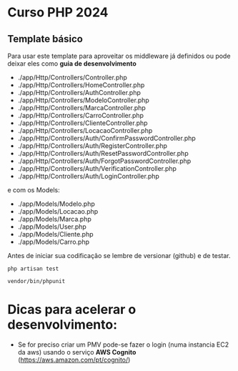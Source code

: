 # Curso PHP 2024

## Template básico


Para usar este template para aproveitar os middleware já definidos ou pode deixar eles como **guia de desenvolvimento**

+ ./app/Http/Controllers/Controller.php
+ ./app/Http/Controllers/HomeController.php
+ ./app/Http/Controllers/AuthController.php
+ ./app/Http/Controllers/ModeloController.php
+ ./app/Http/Controllers/MarcaController.php
+ ./app/Http/Controllers/CarroController.php
+ ./app/Http/Controllers/ClienteController.php
+ ./app/Http/Controllers/LocacaoController.php
+ ./app/Http/Controllers/Auth/ConfirmPasswordController.php
+ ./app/Http/Controllers/Auth/RegisterController.php
+ ./app/Http/Controllers/Auth/ResetPasswordController.php
+ ./app/Http/Controllers/Auth/ForgotPasswordController.php
+ ./app/Http/Controllers/Auth/VerificationController.php
+ ./app/Http/Controllers/Auth/LoginController.php

e com os Models:

+ ./app/Models/Modelo.php
+ ./app/Models/Locacao.php
+ ./app/Models/Marca.php
+ ./app/Models/User.php
+ ./app/Models/Cliente.php
+ ./app/Models/Carro.php

Antes de iniciar sua codificação se lembre de versionar (github) e de testar.

```
php artisan test

vendor/bin/phpunit
```

# Dicas para acelerar o desenvolvimento:

+ Se for preciso criar um PMV pode-se fazer o login (numa instancia EC2 da aws) usando o serviço **AWS Cognito** (https://aws.amazon.com/pt/cognito/) 




























